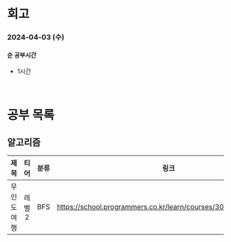 # 회고

### 2024-04-03 (수)

#### 순 공부시간

- 1시간

<br>

# 공부 목록

## 알고리즘

|    제목     |  티어  | 분류 |                               링크                               |
| :---------: | :----: | :--: | :--------------------------------------------------------------: |
| 무인도 여행 | 레벨 2 | BFS  | https://school.programmers.co.kr/learn/courses/30/lessons/154540 |
